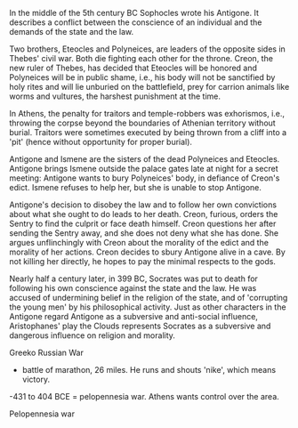 In the middle of the 5th century BC Sophocles wrote his Antigone. It describes a conflict between the conscience of an individual and the demands of the state and the law.

Two brothers, Eteocles and Polyneices, are leaders of the opposite sides in Thebes' civil war. Both die fighting each other for the throne. Creon, the new ruler of Thebes, has decided that Eteocles will be honored and Polyneices will be in public shame, i.e., his body will not be sanctified by holy rites and will lie unburied on the battlefield, prey for carrion animals like worms and vultures, the harshest punishment at the time.

In Athens, the penalty for traitors and temple-robbers was exhorismos, i.e., throwing the corpse beyond the boundaries of Athenian territory without burial.  Traitors were sometimes executed by being thrown from a cliff into a 'pit' (hence without opportunity for proper burial).

Antigone and Ismene are the sisters of the dead Polyneices and Eteocles. Antigone brings Ismene outside the palace gates late at night for a secret meeting: Antigone wants to bury Polyneices' body, in defiance of Creon's edict. Ismene refuses to help her, but she is unable to stop Antigone.

Antigone's decision to disobey the law and to follow her own convictions about what she ought to do leads to her death. Creon, furious, orders the Sentry to find the culprit or face death himself. Creon questions her after sending the Sentry away, and she does not deny what she has done. She argues unflinchingly with Creon about the morality of the edict and the morality of her actions. Creon decides to sbury Antigone alive in a cave. By not killing her directly, he hopes to pay the minimal respects to the gods. 

Nearly half a century later, in 399 BC, Socrates was put to death for following his own conscience against the state and the law. He was accused of undermining belief in the religion of the state, and of 'corrupting the young men' by his philosophical activity. Just as other characters in the Antigone regard Antigone as a subversive and anti-social influence, Aristophanes' play the Clouds represents Socrates as a subversive and dangerous influence on religion and morality.



Greeko Russian War
- battle of marathon, 26 miles. He runs and shouts 'nike', which means victory. 

-431 to 404 BCE = pelopennesia war. Athens wants control over the area. 

Pelopennesia war
